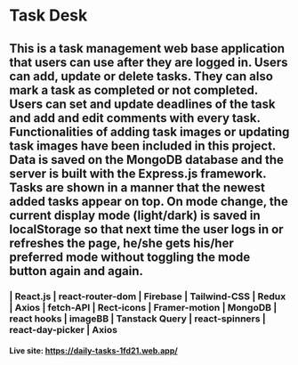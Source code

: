 # Task Desk

## This is a task management web base application that users can use after they are logged in. Users can add, update or delete tasks. They can also mark a task as completed or not completed. Users can set and update deadlines of the task and add and edit comments with every task. Functionalities of adding task images or updating task images have been included in this project. Data is saved on the MongoDB database and the server is built with the Express.js framework. Tasks are shown in a manner that the newest added tasks appear on top. On mode change, the current display mode (light/dark) is saved in localStorage so that next time the user logs in or refreshes the page, he/she gets his/her preferred mode without toggling the mode button again and again.

### | React.js | react-router-dom | Firebase | Tailwind-CSS | Redux | Axios | fetch-API | Rect-icons | Framer-motion | MongoDB | react hooks | imageBB | Tanstack Query | react-spinners | react-day-picker | Axios

#### Live site: https://daily-tasks-1fd21.web.app/
